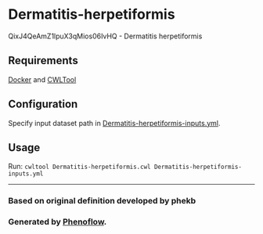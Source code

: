# Dermatitis-herpetiformis

QixJ4QeAmZ1lpuX3qMios06IvHQ - Dermatitis herpetiformis

## Requirements

[Docker](https://docs.docker.com/install/) and [CWLTool](https://github.com/common-workflow-language/cwltool#install)

## Configuration

Specify input dataset path in [Dermatitis-herpetiformis-inputs.yml](Dermatitis-herpetiformis-inputs.yml).

## Usage

Run: `cwltool Dermatitis-herpetiformis.cwl Dermatitis-herpetiformis-inputs.yml`

***

### Based on original definition developed by phekb
### Generated by [Phenoflow](https://kclhi.org/phenoflow).
